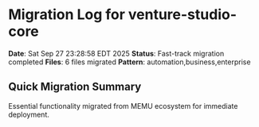 # Migration Log for venture-studio-core

**Date**: Sat Sep 27 23:28:58 EDT 2025
**Status**: Fast-track migration completed
**Files**:        6 files migrated
**Pattern**: automation,business,enterprise

## Quick Migration Summary
Essential functionality migrated from MEMU ecosystem for immediate deployment.
